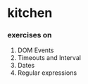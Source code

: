 # kitchen

### exercises on 

1. DOM Events
2. Timeouts and Interval
3. Dates
4. Regular expressions
